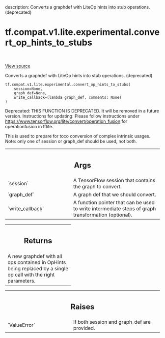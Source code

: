 description: Converts a graphdef with LiteOp hints into stub operations. (deprecated)

<div itemscope itemtype="http://developers.google.com/ReferenceObject">
<meta itemprop="name" content="tf.compat.v1.lite.experimental.convert_op_hints_to_stubs" />
<meta itemprop="path" content="Stable" />
</div>

# tf.compat.v1.lite.experimental.convert_op_hints_to_stubs

<!-- Insert buttons and diff -->

<table class="tfo-notebook-buttons tfo-api nocontent" align="left">

</table>

<a target="_blank" class="external" href="/code/stable/tensorflow/lite/python/op_hint.py">View source</a>



Converts a graphdef with LiteOp hints into stub operations. (deprecated)


<pre class="devsite-click-to-copy prettyprint lang-py tfo-signature-link">
<code>tf.compat.v1.lite.experimental.convert_op_hints_to_stubs(
    session=None,
    graph_def=None,
    write_callback=(lambda graph_def, comments: None)
)
</code></pre>



<!-- Placeholder for "Used in" -->

Deprecated: THIS FUNCTION IS DEPRECATED. It will be removed in a future version.
Instructions for updating:
Please follow instructions under https://www.tensorflow.org/lite/convert/operation_fusion for operationfusion in tflite.

This is used to prepare for toco conversion of complex intrinsic usages.
Note: only one of session or graph_def should be used, not both.

<!-- Tabular view -->
 <table class="responsive fixed orange">
<colgroup><col width="214px"><col></colgroup>
<tr><th colspan="2"><h2 class="add-link">Args</h2></th></tr>

<tr>
<td>
`session`<a id="session"></a>
</td>
<td>
A TensorFlow session that contains the graph to convert.
</td>
</tr><tr>
<td>
`graph_def`<a id="graph_def"></a>
</td>
<td>
A graph def that we should convert.
</td>
</tr><tr>
<td>
`write_callback`<a id="write_callback"></a>
</td>
<td>
A function pointer that can be used to write intermediate
steps of graph transformation (optional).
</td>
</tr>
</table>



<!-- Tabular view -->
 <table class="responsive fixed orange">
<colgroup><col width="214px"><col></colgroup>
<tr><th colspan="2"><h2 class="add-link">Returns</h2></th></tr>
<tr class="alt">
<td colspan="2">
A new graphdef with all ops contained in OpHints being replaced by
a single op call with the right parameters.
</td>
</tr>

</table>



<!-- Tabular view -->
 <table class="responsive fixed orange">
<colgroup><col width="214px"><col></colgroup>
<tr><th colspan="2"><h2 class="add-link">Raises</h2></th></tr>

<tr>
<td>
`ValueError`<a id="ValueError"></a>
</td>
<td>
If both session and graph_def are provided.
</td>
</tr>
</table>

